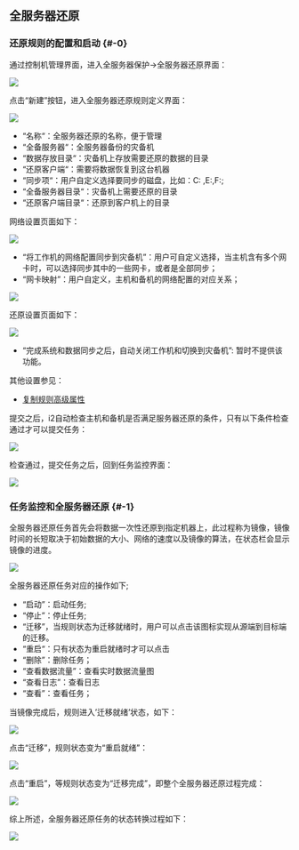 ## 全服务器还原

### 还原规则的配置和启动 {#-0}

通过控制机管理界面，进入全服务器保护-&gt;全服务器还原界面：

![](/assets/V7.032935.png)

点击“新建”按钮，进入全服务器还原规则定义界面：

![](/assets/V7.036468.png)

* “名称“：全服务器还原的名称，便于管理
* “全备服务器“：全服务器备份的灾备机
* “数据存放目录“：灾备机上存放需要还原的数据的目录
* “还原客户端“：需要将数据恢复到这台机器
* “同步项“：用户自定义选择要同步的磁盘，比如：C: ,E:\,F:\;
* “全备服务器目录“：灾备机上需要还原的目录
* “还原客户端目录“：还原到客户机上的目录

网络设置页面如下：

![](/assets/V7.037295.png)

* “将工作机的网络配置同步到灾备机”：用户可自定义选择，当主机含有多个网卡时，可以选择同步其中的一些网卡，或者是全部同步；
* “网卡映射”：用户自定义，主机和备机的网络配置的对应关系；

![](/assets/V7.037388.png)

还原设置页面如下：

![](/assets/V7.037395.png)

* “完成系统和数据同步之后，自动关闭工作机和切换到灾备机”: 暂时不提供该功能。

其他设置参见：
* [复制规则高级属性](/coopy_cdp/advance_settings.md)


提交之后，i2自动检查主机和备机是否满足服务器还原的条件，只有以下条件检查通过才可以提交任务：

![](/assets/V7.033331.png)

检查通过，提交任务之后，回到任务监控界面：

![](/assets/V7.033355.png)

### 任务监控和全服务器还原 {#-1}

全服务器还原任务首先会将数据一次性还原到指定机器上，此过程称为镜像，镜像时间的长短取决于初始数据的大小、网络的速度以及镜像的算法，在状态栏会显示镜像的进度。

![](/assets/V7.033448.png)

全服务器还原任务对应的操作如下;

* “启动”：启动任务;
* “停止”：停止任务;
* “迁移”，当规则状态为迁移就绪时，用户可以点击该图标实现从源端到目标端的迁移。
* “重启“：只有状态为重启就绪时才可以点击
* “删除”：删除任务；
* “查看数据流量”：查看实时数据流量图
* “查看日志”：查看日志
* “查看”：查看任务；

当镜像完成后，规则进入’迁移就绪’状态，如下：

![](/assets/V7.033619.png)

点击“迁移”，规则状态变为“重启就绪”：

![](/assets/V7.033678.png)

点击“重启”，等规则状态变为“迁移完成”，即整个全服务器还原过程完成：

![](/assets/V7.033753.png)

综上所述，全服务器还原任务的状态转换过程如下：

![](/assets/V6.033779.png)


